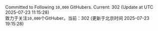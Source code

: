 Committed to Following `10,000` GitHubers. Current: <!-- FOLLOWING_COUNT -->302<!-- FOLLOWING_COUNT --> (Update at UTC <!-- LAST_UPDATED -->2025-07-23 11:15:28<!-- LAST_UPDATED -->)<br>
致力于关注`10,000`个GitHuber。当前：<!-- FOLLOWING_COUNT -->302<!-- FOLLOWING_COUNT --> (更新于北京时间 <!-- LAST_UPDATED_CST -->2025-07-23 19:15:28<!-- LAST_UPDATED_CST -->)
